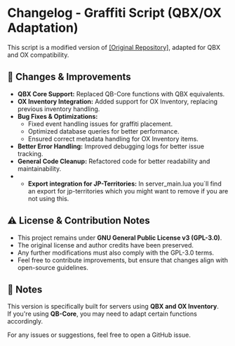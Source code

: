 # Changelog - Graffiti Script (QBX/OX Adaptation)

This script is a modified version of [\[Original Repository\]](https://github.com/Kalajiqta/qb-graffiti.git), adapted for QBX and OX compatibility.

## **🔹 Changes & Improvements**
- **QBX Core Support:** Replaced QB-Core functions with QBX equivalents.
- **OX Inventory Integration:** Added support for OX Inventory, replacing previous inventory handling.
- **Bug Fixes & Optimizations:**
  - Fixed event handling issues for graffiti placement.
  - Optimized database queries for better performance.
  - Ensured correct metadata handling for OX Inventory items.
- **Better Error Handling:** Improved debugging logs for better issue tracking.
- **General Code Cleanup:** Refactored code for better readability and maintainability.
- - **Export integration for JP-Territories:** In server_main.lua you´ll find an export for jp-territories which you might want to remove if you are not using this.

## **⚠️ License & Contribution Notes**
- This project remains under **GNU General Public License v3 (GPL-3.0)**.
- The original license and author credits have been preserved.
- Any further modifications must also comply with the GPL-3.0 terms.
- Feel free to contribute improvements, but ensure that changes align with open-source guidelines.

## **📌 Notes**
This version is specifically built for servers using **QBX and OX Inventory**.  
If you're using **QB-Core**, you may need to adapt certain functions accordingly.

For any issues or suggestions, feel free to open a GitHub issue.

